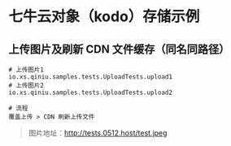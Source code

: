 # 七牛云对象（kodo）存储示例

## 上传图片及刷新 CDN 文件缓存（同名同路径）

```shell
# 上传图片1
io.xs.qiniu.samples.tests.UploadTests.upload1
# 上传图片2
io.xs.qiniu.samples.tests.UploadTests.upload2
```

```shell
# 流程
覆盖上传 > CDN 刷新上传文件
```

> 图片地址：http://tests.0512.host/test.jpeg